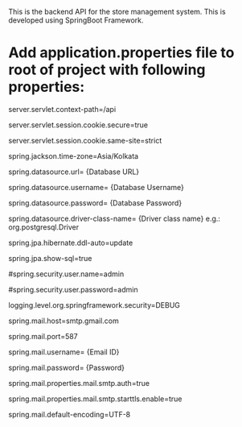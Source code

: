 This is the backend API for the store management system. This is developed using SpringBoot Framework.

# Add application.properties file to root of project with following properties:

  server.servlet.context-path=/api
  
  server.servlet.session.cookie.secure=true
  
  server.servlet.session.cookie.same-site=strict
  
  spring.jackson.time-zone=Asia/Kolkata
  
  spring.datasource.url= {Database URL}
  
  spring.datasource.username= {Database Username}
  
  spring.datasource.password= {Database Password}
  
  spring.datasource.driver-class-name= {Driver class name}    e.g.: org.postgresql.Driver
  
  spring.jpa.hibernate.ddl-auto=update
  
  spring.jpa.show-sql=true
  
  #spring.security.user.name=admin
  
  #spring.security.user.password=admin
  
  logging.level.org.springframework.security=DEBUG
  
  
  
  
  spring.mail.host=smtp.gmail.com
  
  spring.mail.port=587
  
  spring.mail.username= {Email ID}
  
  spring.mail.password= {Password}
  
  spring.mail.properties.mail.smtp.auth=true
  
  spring.mail.properties.mail.smtp.starttls.enable=true
  
  spring.mail.default-encoding=UTF-8
